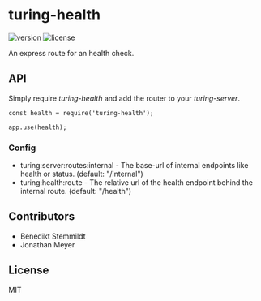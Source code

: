 # turing-health

[![version](https://img.shields.io/npm/v/turing-health.svg)](https://www.npmjs.com/package/turing-health) [![license](https://img.shields.io/npm/l/turing-health.svg)](./LICENSE)

An express route for an health check.

## API

Simply require _turing-health_ and add the router to your _turing-server_.

    const health = require('turing-health');

    app.use(health);

### Config

- turing:server:routes:internal - The base-url of internal endpoints like health or status. (default: "/internal")
- turing:health:route - The relative url of the health endpoint behind the internal route. (default: "/health")

## Contributors

- Benedikt Stemmildt
- Jonathan Meyer

## License

MIT
